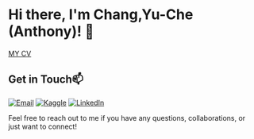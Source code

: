 # Hi there, I'm Chang,Yu-Che (Anthony)! 👋



[MY CV](https://github.com/anthony030477/anthony030477/blob/main/yu-che%20chang.pdf)



<!--
## Skills⚡

- Python/Pytorch
- C/C++
-->

<!--
## Education🌱

- [MS], [National Yang Ming Chiao Tung University/Institute of Communications Engineering], [2022~present]
- [BS], [National Cheng Kung University/Department of Mechanical Engineering], [2018~2022]
-->
## Get in Touch📫
<!--
- LinkedIn: [Your LinkedIn Profile URL]
- Twitter: [Your Twitter Profile URL]
- Personal Website: [Your Personal Website URL]
-->

[![Email](https://img.shields.io/badge/Gmail-D14836?style=for-the-badge&logo=gmail&logoColor=white)](mailto:anthony0304.ee11@nycu.edu.tw)
[![Kaggle](https://img.shields.io/badge/Kaggle-blue?logo=kaggle&logoColor=white&style=for-the-badge)](https://www.kaggle.com/changyuche)
[![LinkedIn](https://img.shields.io/badge/linkedin-%230077B5.svg?style=for-the-badge&logo=linkedin&logoColor=white)](https://www.linkedin.com/in/anthony0304)

Feel free to reach out to me if you have any questions, collaborations, or just want to connect!


<!--
**anthony030477/anthony030477** is a ✨ _special_ ✨ repository because its `README.md` (this file) appears on your GitHub profile.

Here are some ideas to get you started:

- 🔭 I’m currently working on ...
- 🌱 I’m currently learning ...
- 👯 I’m looking to collaborate on ...
- 🤔 I’m looking for help with ...
- 💬 Ask me about ...
- 📫 How to reach me: ...
- 😄 Pronouns: ...
- ⚡ Fun fact: ...
-->
